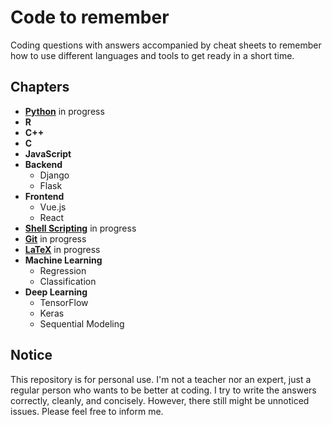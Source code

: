 # Code to remember

Coding questions with answers accompanied by cheat sheets to remember how to use different languages and tools to get ready in a short time.

## Chapters
- **[Python](/python)** in progress
- **R**
- **C++**
- **C**
- **JavaScript**
- **Backend**
	- Django
	- Flask
- **Frontend**
	- Vue.js
	- React
- **[Shell Scripting](/shell-scripting)** in progress
- **[Git](/git)** in progress
- **[LaTeX](/latex)** in progress
- **Machine Learning**
	- Regression
	- Classification
- **Deep Learning**
	- TensorFlow
	- Keras
	- Sequential Modeling

## Notice
This repository is for personal use. I'm not a teacher nor an expert, just a regular person who wants to be better at coding. I try to write the answers correctly, cleanly, and concisely. However, there still might be unnoticed issues. Please feel free to inform me.
